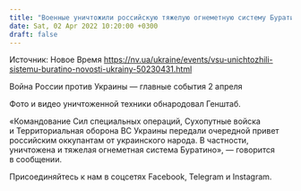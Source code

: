 ```yaml
---
title: "Военные уничтожили российскую тяжелую огнеметную систему Буратино — фото, видео"
date: Sat, 02 Apr 2022 10:20:00 +0300
draft: false
---
```

Источник: Новое Время https://nv.ua/ukraine/events/vsu-unichtozhili-sistemu-buratino-novosti-ukrainy-50230431.html


Война России против Украины — главные события 2 апреля

Фото и видео уничтоженной техники обнародовал Генштаб.

«Командование Сил специальных операций, Сухопутные войска и Территориальная оборона ВС Украины передали очередной привет российским оккупантам от украинского народа. В частности, уничтожена и тяжелая огнеметная система Буратино», — говорится в сообщении.

Присоединяйтесь к нам в соцсетях Facebook, Telegram и Instagram.
